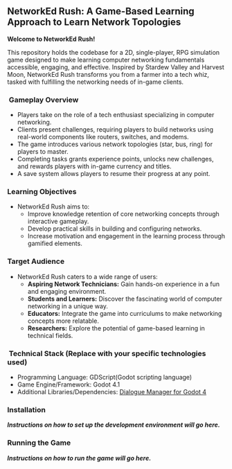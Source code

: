 ## NetworkEd Rush: A Game-Based Learning Approach to Learn Network Topologies

**Welcome to NetworkEd Rush!**

This repository holds the codebase for a 2D, single-player, RPG simulation game designed to make learning computer networking fundamentals accessible, engaging, and effective. Inspired by Stardew Valley and Harvest Moon, NetworkEd Rush transforms you from a farmer into a tech whiz, tasked with fulfilling the networking needs of in-game clients.

### ️ Gameplay Overview

* Players take on the role of a tech enthusiast specializing in computer networking.
* Clients present challenges, requiring players to build networks using real-world components like routers, switches, and modems.
* The game introduces various network topologies (star, bus, ring) for players to master.
* Completing tasks grants experience points, unlocks new challenges, and rewards players with in-game currency and titles.
* A save system allows players to resume their progress at any point.

###  Learning Objectives

* NetworkEd Rush aims to:
    * Improve knowledge retention of core networking concepts through interactive gameplay.
    * Develop practical skills in building and configuring networks.
    * Increase motivation and engagement in the learning process through gamified elements.

###  Target Audience

* NetworkEd Rush caters to a wide range of users:
    * **Aspiring Network Technicians:** Gain hands-on experience in a fun and engaging environment.
    * **Students and Learners:** Discover the fascinating world of computer networking in a unique way.
    * **Educators:** Integrate the game into curriculums to make networking concepts more relatable.
    * **Researchers:** Explore the potential of game-based learning in technical fields.

### ️ Technical Stack (**Replace with your specific technologies used)**

* Programming Language: GDScript(Godot scripting language)
* Game Engine/Framework: Godot 4.1
* Additional Libraries/Dependencies: [Dialogue Manager for Godot 4](https://github.com/nathanhoad/godot_dialogue_manager)

###  Installation

**_Instructions on how to set up the development environment will go here._**

###  Running the Game

**_Instructions on how to run the game will go here._**
